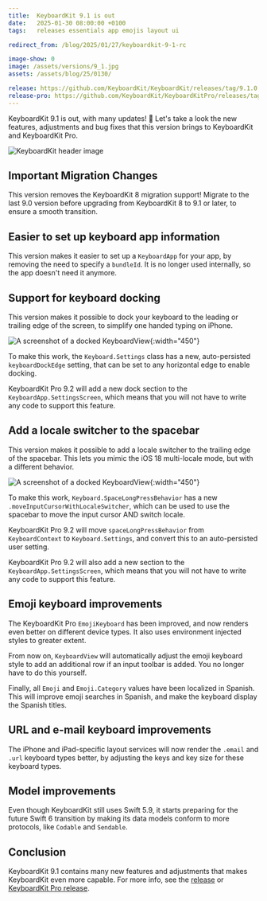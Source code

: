 ```yaml
---
title:  KeyboardKit 9.1 is out
date:   2025-01-30 08:00:00 +0100
tags:   releases essentials app emojis layout ui

redirect_from: /blog/2025/01/27/keyboardkit-9-1-rc

image-show: 0
image: /assets/versions/9_1.jpg
assets: /assets/blog/25/0130/

release: https://github.com/KeyboardKit/KeyboardKit/releases/tag/9.1.0
release-pro: https://github.com/KeyboardKit/KeyboardKitPro/releases/tag/9.1.0
---
```


KeyboardKit 9.1 is out, with many updates! 🚀 Let's take a look the new features, adjustments and bug fixes that this version brings to KeyboardKit and KeyboardKit Pro.

![KeyboardKit header image]({{page.image}})


## Important Migration Changes

This version removes the KeyboardKit 8 migration support! Migrate to the last 9.0 version before upgrading from KeyboardKit 8 to 9.1 or later, to ensure a smooth transition.


## Easier to set up keyboard app information

This version makes it easier to set up a `KeyboardApp` for your app, by removing the need to specify a `bundleId`. It is no longer used internally, so the app doesn't need it anymore.


## Support for keyboard docking

This version makes it possible to dock your keyboard to the leading or trailing edge of the screen, to simplify one handed typing on iPhone.

![A screenshot of a docked KeyboardView]({{page.assets}}screenshot-dock.png){:width="450"}

To make this work, the `Keyboard.Settings` class has a new, auto-persisted `keyboardDockEdge` setting, that can be set to any horizontal edge to enable docking.

KeyboardKit Pro 9.2 will add a new dock section to the `KeyboardApp.SettingsScreen`, which means that you will not have to write any code to support this feature.


## Add a locale switcher to the spacebar

This version makes it possible to add a locale switcher to the trailing edge of the spacebar. This lets you mimic the iOS 18 multi-locale mode, but with a different behavior.

![A screenshot of a docked KeyboardView]({{page.assets}}screenshot-spacebar.png){:width="450"}

To make this work, `Keyboard.SpaceLongPressBehavior` has a new `.moveInputCursorWithLocaleSwitcher`, which can be used to use the spacebar to move the input cursor AND switch locale.

KeyboardKit Pro 9.2 will move `spaceLongPressBehavior` from `KeyboardContext` to `Keyboard.Settings`, and convert this to an auto-persisted user setting. 

KeyboardKit Pro 9.2 will also add a new section to the `KeyboardApp.SettingsScreen`, which means that you will not have to write any code to support this feature.


## Emoji keyboard improvements

The KeyboardKit Pro `EmojiKeyboard` has been improved, and now renders even better on different device types. It also uses environment injected styles to greater extent.

From now on, `KeyboardView` will automatically adjust the emoji keyboard style to add an additional row if an input toolbar is added. You no longer have to do this yourself.

Finally, all `Emoji` and `Emoji.Category` values have been localized in Spanish. This will improve emoji searches in Spanish, and make the keyboard display the Spanish titles.


## URL and e-mail keyboard improvements

The iPhone and iPad-specific layout services will now render the `.email` and `.url` keyboard types better, by adjusting the keys and key size for these keyboard types.


## Model improvements

Even though KeyboardKit still uses Swift 5.9, it starts preparing for the future Swift 6 transition by making its data models conform to more protocols, like `Codable` and `Sendable`.


## Conclusion

KeyboardKit 9.1 contains many new features and adjustments that makes KeyboardKit even more capable. For more info, see the [release]({{page.release}}) or [KeyboardKit Pro release]({{page.release-pro}}). 